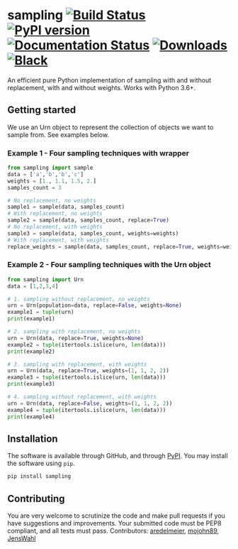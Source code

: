 # sampling [![Build Status](https://travis-ci.com/tommyod/sampling.svg?branch=master)](https://travis-ci.com/tommyod/sampling) [![PyPI version](https://badge.fury.io/py/sampling.svg)](https://pypi.org/project/sampling/) [![Documentation Status](https://readthedocs.org/projects/sampling/badge/?version=latest)](https://sampling.readthedocs.io/en/latest/?badge=latest) [![Downloads](https://pepy.tech/badge/sampling)](https://pepy.tech/project/sampling) [![Black](https://img.shields.io/badge/code%20style-black-000000.svg)](https://github.com/ambv/black)

An efficient pure Python implementation of sampling with and without replacement, with and without weights. Works with Python 3.6+.

## Getting started
We use an Urn object to represent the collection of objects we want to sample from. See examples below.

### Example 1 - Four sampling techniques with wrapper
```python
from sampling import sample
data = ['a','b','b','c']
weights = [1., 1.1, 1.5, 2.]
samples_count = 3

# No replacement, no weights
sample1 = sample(data, samples_count)
# With replacement, no weights
sample2 = sample(data, samples_count, replace=True)
# No replacement, with weights
sample3 = sample(data, samples_count, weights=weights)
# With replacement, with weights
replace_weights = sample(data, samples_count, replace=True, weights=weights)
```

### Example 2 - Four sampling techniques with the Urn object
```python
from sampling import Urn
data = [1,2,3,4]

# 1. sampling without replacement, no weights
urn = Urn(population=data, replace=False, weights=None)
example1 = tuple(urn)
print(example1)

# 2. sampling with replacement, no weights
urn = Urn(data, replace=True, weights=None)
example2 = tuple(itertools.islice(urn, len(data)))   
print(example2)

# 3. sampling with replacement, with weights
urn = Urn(data, replace=True, weights=(1, 1, 2, 2))
example3 = tuple(itertools.islice(urn, len(data)))
print(example3)

# 4. sampling without replacement, with weights
urn = Urn(data, replace=False, weights=(1, 1, 2, 2))
example4 = tuple(itertools.islice(urn, len(data)))
print(example4)
```

## Installation

The software is available through GitHub, and through [PyPI](https://pypi.org/project/sampling/).
You may install the software using `pip`.

```bash
pip install sampling
```

## Contributing

You are very welcome to scrutinize the code and make pull requests if you have suggestions and improvements.
Your submitted code must be PEP8 compliant, and all tests must pass.
Contributors: [aredelmeier](https://github.com/aredelmeier), [mojohn89](https://github.com/mojohn89), [JensWahl](https://github.com/JensWahl)
